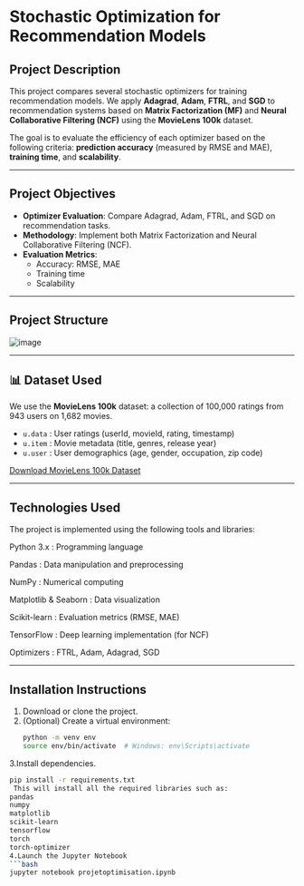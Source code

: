 #  Stochastic Optimization for Recommendation Models

##  Project Description

This project compares several stochastic optimizers for training recommendation models. We apply **Adagrad**, **Adam**, **FTRL**, and **SGD** to recommendation systems based on **Matrix Factorization (MF)** and **Neural Collaborative Filtering (NCF)** using the **MovieLens 100k** dataset.

The goal is to evaluate the efficiency of each optimizer based on the following criteria: **prediction accuracy** (measured by RMSE and MAE), **training time**, and **scalability**.

---

##  Project Objectives

- **Optimizer Evaluation**: Compare Adagrad, Adam, FTRL, and SGD on recommendation tasks.
- **Methodology**: Implement both Matrix Factorization and Neural Collaborative Filtering (NCF).
- **Evaluation Metrics**:
  - Accuracy: RMSE, MAE  
  - Training time  
  - Scalability

---

##  Project Structure

![image](https://github.com/user-attachments/assets/cd0f15ca-c2e1-4280-a5c1-38226b6fdc01)

---

## 📊 Dataset Used

We use the **MovieLens 100k** dataset: a collection of 100,000 ratings from 943 users on 1,682 movies.

- `u.data` : User ratings (userId, movieId, rating, timestamp)
- `u.item` : Movie metadata (title, genres, release year)
- `u.user` : User demographics (age, gender, occupation, zip code)

[Download MovieLens 100k Dataset](https://grouplens.org/datasets/movielens/100k/)

---

##  Technologies Used

The project is implemented using the following tools and libraries:

Python 3.x : Programming language

Pandas : Data manipulation and preprocessing

NumPy : Numerical computing

Matplotlib & Seaborn : Data visualization

Scikit-learn : Evaluation metrics (RMSE, MAE)

TensorFlow : Deep learning implementation (for NCF)

Optimizers : FTRL, Adam, Adagrad, SGD

---

##  Installation Instructions

1. Download or clone the project.
2. (Optional) Create a virtual environment:
   ```bash
   python -m venv env
   source env/bin/activate  # Windows: env\Scripts\activate
3.Install dependencies.
```bash
pip install -r requirements.txt
 This will install all the required libraries such as:
pandas
numpy
matplotlib
scikit-learn
tensorflow
torch
torch-optimizer
4.Launch the Jupyter Notebook
```bash
jupyter notebook projetoptimisation.ipynb


